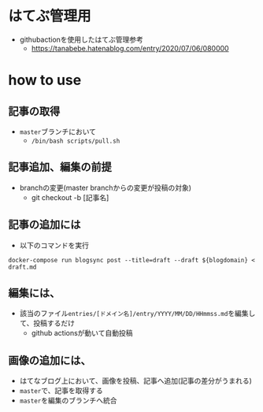 # はてぶ管理用
- githubactionを使用したはてぶ管理参考
  - https://tanabebe.hatenablog.com/entry/2020/07/06/080000

# how to use
## 記事の取得
- `master`ブランチにおいて
  - `/bin/bash scripts/pull.sh`

## 記事追加、編集の前提
- branchの変更(master branchからの変更が投稿の対象)
  - git checkout -b [記事名]

## 記事の追加には
- 以下のコマンドを実行
```
docker-compose run blogsync post --title=draft --draft ${blogdomain} < draft.md
```

## 編集には、
- 該当のファイル`entries/[ドメイン名]/entry/YYYY/MM/DD/HHmmss.md`を編集して、投稿するだけ
  - github actionsが動いて自動投稿

## 画像の追加には、
- はてなブログ上において、画像を投稿、記事へ追加(記事の差分がうまれる)
- `master`で、記事を取得する
- `master`を編集のブランチへ統合


